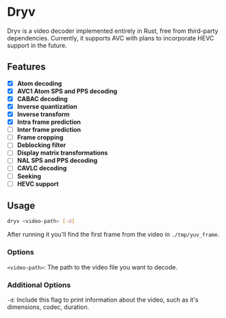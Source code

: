 # Dryv

Dryv is a video decoder implemented entirely in Rust, free from third-party dependencies. Currently, it supports AVC with plans to incorporate HEVC support in the future.

## Features

- [x] **Atom decoding**
- [x] **AVC1 Atom SPS and PPS decoding**
- [x] **CABAC decoding**
- [x] **Inverse quantization**
- [x] **Inverse transform**
- [x] **Intra frame prediction**
- [ ] **Inter frame prediction**
- [ ] **Frame cropping**
- [ ] **Deblocking filter**
- [ ] **Display matrix transformations**
- [ ] **NAL SPS and PPS decoding**
- [ ] **CAVLC decoding**
- [ ] **Seeking**
- [ ] **HEVC support**

## Usage


```bash
dryv <video-path> [-d]
```

After running it you'll find the first frame from the video in `./tmp/yuv_frame`.

### Options

  `<video-path>`: The path to the video file you want to decode.

### Additional Options

  `-d`: Include this flag to print information about the video, such as it's dimensions, codec, duration.
